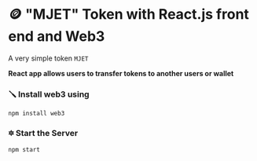 # 🪙 "MJET" Token with React.js front end and Web3

A very simple token `MJET` 


**React app allows users to transfer tokens to another users or wallet**

### 🪛  Install web3 using

```
npm install web3
```

### 🔯 Start the Server

```
npm start
```